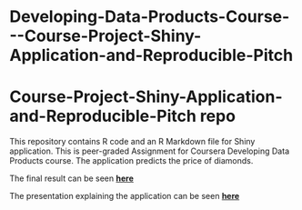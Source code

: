 # Developing-Data-Products-Course---Course-Project-Shiny-Application-and-Reproducible-Pitch

# Course-Project-Shiny-Application-and-Reproducible-Pitch repo

This repository contains R code and an R Markdown file for Shiny application. This is peer-graded Assignment for Coursera Developing Data Products course.
The application predicts the price of diamonds.

The final result can be seen [**here**](https://ymerejdaalap.shinyapps.io/CourseProjectShinyApp/)

The presentation explaining the application can be seen [**here**](http://rpubs.com/avkch/248607)
